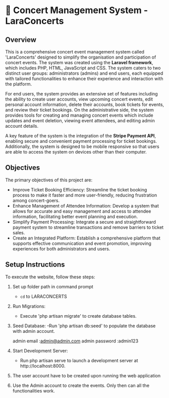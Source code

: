 # 🎵 Concert Management System - LaraConcerts

## Overview
This is a comprehensive concert event management system called 'LaraConcerts' designed to simplify the organisation and participation of concert events. The system was created using the **Laravel framework**, which includes PHP, HTML, JavaScript and CSS. The system caters to two distinct user groups: administrators (admins) and end users, each equipped with tailored functionalities to enhance their experience and interaction with the platform.

For end users, the system provides an extensive set of features including the ability to create user accounts, view upcoming concert events, edit personal account information, delete their accounts, book tickets for events, and review their ticket bookings. 
On the administrative side, the system provides tools for creating and managing concert events which include updates and event deletion, viewing event attendees, and editing admin account details.

A key feature of the system is the integration of the **Stripe Payment API**, enabling secure and convenient payment processing for ticket bookings. Additionally, the system is designed to be mobile responsive so that users are able to access the system on devices other than their computer.


## Objectives
The primary objectives of this project are:
- Improve Ticket Booking Efficiency: Streamline the ticket booking process to make it faster and more user-friendly, reducing frustration among concert-goers.
- Enhance Management of Attendee Information: Develop a system that allows for accurate and easy management and access to attendee information, facilitating better event planning and execution.
- Simplify Payment Processing: Integrate a secure and straightforward payment system to streamline transactions and remove barriers to ticket sales.
- Create an Integrated Platform: Establish a comprehensive platform that supports effective communication and event promotion, improving experiences for both administrators and users.


## Setup Instructions
To execute the website, follow these steps:
1) Set up folder path in command prompt
   - `cd` to LARACONCERTS
2) Run Migrations:
   - Execute 'php artisan migrate' to create  database tables.
3) Seed Database:
   -Run 'php artisan db:seed' to populate the database with admin account.

    admin email    :admin@admin.com
    admin password :admin123
 
4) Start Development Server:
   - Run php artisan serve to launch a development server at http://localhost:8000.

5) The user account have to be created upon running the web application
6) Use the Admin account to create the events. Only then can all the functionalities work.

